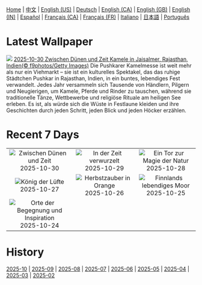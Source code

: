 [Home](../README.md) | [中文](zh-CN.md) | [English (US)](en-US.md) | [Deutsch](de-DE.md) | [English (CA)](en-CA.md) | [English (GB)](en-GB.md) | [English (IN)](en-IN.md) | [Español](es-ES.md) | [Français (CA)](fr-CA.md) | [Français (FR)](fr-FR.md) | [Italiano](it-IT.md) | [日本語](ja-JP.md) | [Português](pt-BR.md)

# Latest Wallpaper
![](https://www.bing.com/th?id=OHR.PushkarFair_DE-DE2030410858_UHD.jpg)
[2025-10-30 Zwischen Dünen und Zeit Kamele in Jaisalmer, Rajasthan, Indien(© f9photos/Getty Images)](https://www.bing.com/th?id=OHR.PushkarFair_DE-DE2030410858_UHD.jpg)
Die Pushkarer Kamelmesse ist weit mehr als nur ein Viehmarkt – sie ist ein kulturelles Spektakel, das das ruhige Städtchen Pushkar in Rajasthan, Indien, in ein buntes, lebendiges Fest verwandelt. Jedes Jahr versammeln sich Tausende von Händlern, Pilgern und Neugierigen, um Kamele, Pferde und Rinder zu tauschen, während sie traditionelle Tänze, Wettbewerbe und religiöse Rituale am heiligen See erleben. Es ist, als würde sich die Wüste in Festlaune kleiden und ihre Geschichten durch jeden Schritt, jeden Blick und jeden Höcker erzählen.

# Recent 7 Days
|  |  |  |
|:---:|:---:|:---:|
| ![](https://www.bing.com/th?id=OHR.PushkarFair_DE-DE2030410858_400x240.jpg "Zwischen Dünen und Zeit") 2025-10-30 | ![](https://www.bing.com/th?id=OHR.FanalForest_DE-DE4508530249_400x240.jpg "In der Zeit verwurzelt") 2025-10-29 | ![](https://www.bing.com/th?id=OHR.TepliceRocks_DE-DE1966832338_400x240.jpg "Ein Tor zur Magie der Natur") 2025-10-28 |
| ![](https://www.bing.com/th?id=OHR.AfricanRaven_DE-DE9134207646_400x240.jpg "König der Lüfte") 2025-10-27 | ![](https://www.bing.com/th?id=OHR.PumpkinFarm_DE-DE1674202755_400x240.jpg "Herbstzauber in Orange") 2025-10-26 | ![](https://www.bing.com/th?id=OHR.MartimoaapaFinland_DE-DE0136132064_400x240.jpg "Finnlands lebendiges Moor") 2025-10-25 |
| ![](https://www.bing.com/th?id=OHR.StMangLibrary_DE-DE0881251342_400x240.jpg "Orte der Begegnung und Inspiration") 2025-10-24 |  |  |

# History
[2025-10](../archives/wallpaper/de-DE/w_2025_10.md) | [2025-09](../archives/wallpaper/de-DE/w_2025_09.md) | [2025-08](../archives/wallpaper/de-DE/w_2025_08.md) | [2025-07](../archives/wallpaper/de-DE/w_2025_07.md) | [2025-06](../archives/wallpaper/de-DE/w_2025_06.md) | [2025-05](../archives/wallpaper/de-DE/w_2025_05.md) | [2025-04](../archives/wallpaper/de-DE/w_2025_04.md) | [2025-03](../archives/wallpaper/de-DE/w_2025_03.md) | [2025-02](../archives/wallpaper/de-DE/w_2025_02.md)
